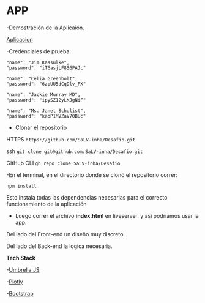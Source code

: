 # APP
-Demostración de la Aplicaión.
 
[Aplicacion](https://salv-inha.github.io/Desafio/src/ "Aplicacion")



  -Credenciales de prueba:
  
    "name": "Jim Kassulke",
    "password": "iT6asjLF8S6PAJc"
    
    "name": "Celia Greenholt",
    "password": "6zpUU5dCqDlv_PX"

    "name": "Jackie Murray MD",
    "password": "ipySZ12yLKJgNiF"

    "name": "Ms. Janet Schulist",
    "password": "kaoP1MVZaV70BUc"
    
    
    
- Clonar el repositorio

HTTPS
`https://github.com/SaLV-inha/Desafio.git`

ssh
`git clone git@github.com:SaLV-inha/Desafio.git`

GitHub CLI
`gh repo clone SaLV-inha/Desafio`

-En el terminal, en el directorio donde se clonó el repositorio correr:

`npm install`

Esto instala todas las dependencias necesarias para el correcto funcionamiento de la aplicación

- Luego correr el archivo **index.html** en liveserver.
y así podriamos usar la app.

Del lado del Front-end un diseño muy discreto.

Del lado del Back-end la logica necesaria.


**Tech Stack**



  -[Umbrella JS](https://umbrellajs.com/documentation "Umbrella JS")
 
  -[Plotly](https://plotly.com/javascript/ "Plotly")
 
  -[Bootstrap](https://getbootstrap.com/docs/5.2/getting-started/introduction/ "Bootstrap")
 




